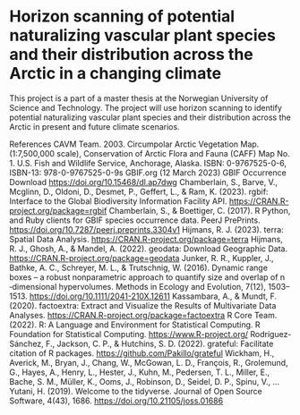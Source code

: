 # Horizon scanning of potential naturalizing vascular plant species and their distribution across the Arctic in a changing climate
This project is a part of a master thesis at the Norwegian University of Science and Technology.
The project will use horizon scanning to identify potential naturalizing vascular plant species and their distribution across the Arctic in present and future climate scenarios.

References
CAVM Team. 2003. Circumpolar Arctic Vegetation Map. (1:7,500,000 scale), Conservation of Arctic Flora and Fauna (CAFF) Map No. 1. U.S. Fish and Wildlife Service, Anchorage, Alaska. ISBN: 0-9767525-0-6, ISBN-13: 978-0-9767525-0-9s
GBIF.org (12 March 2023) GBIF Occurrence Download  https://doi.org/10.15468/dl.ap7dwg
Chamberlain, S., Barve, V., Mcglinn, D., Oldoni, D., Desmet, P., Geffert, L., & Ram, K. (2023). rgbif: Interface to the Global Biodiversity Information Facility API. https://CRAN.R-project.org/package=rgbif
Chamberlain, S., & Boettiger, C. (2017). R Python, and Ruby clients for GBIF species occurrence data. PeerJ PrePrints. https://doi.org/10.7287/peerj.preprints.3304v1
Hijmans, R. J. (2023). terra: Spatial Data Analysis. https://CRAN.R-project.org/package=terra
Hijmans, R. J., Ghosh, A., & Mandel, A. (2022). geodata: Download Geographic Data. https://CRAN.R-project.org/package=geodata
Junker, R. R., Kuppler, J., Bathke, A. C., Schreyer, M. L., & Trutschnig, W. (2016). Dynamic range boxes – a robust nonparametric approach to quantify size and overlap of n ‐dimensional hypervolumes. Methods in Ecology and Evolution, 7(12), 1503–1513. https://doi.org/10.1111/2041-210X.12611
Kassambara, A., & Mundt, F. (2020). factoextra: Extract and Visualize the Results of Multivariate Data Analyses. https://CRAN.R-project.org/package=factoextra
R Core Team. (2022). R: A Language and Environment for Statistical Computing. R Foundation for Statistical Computing. https://www.R-project.org/
Rodríguez-Sánchez, F., Jackson, C. P., & Hutchins, S. D. (2022). grateful: Facilitate citation of R packages. https://github.com/Pakillo/grateful
Wickham, H., Averick, M., Bryan, J., Chang, W., McGowan, L. D., François, R., Grolemund, G., Hayes, A., Henry, L., Hester, J., Kuhn, M., Pedersen, T. L., Miller, E., Bache, S. M., Müller, K., Ooms, J., Robinson, D., Seidel, D. P., Spinu, V., … Yutani, H. (2019). Welcome to the tidyverse. Journal of Open Source Software, 4(43), 1686. https://doi.org/10.21105/joss.01686
